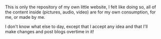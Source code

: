 This is only the repository of my own little website, I felt like doing so, all of the content inside (pictures, audio, video) are for my own consumption, for me, or made by me.

I don't know what else to day, except that I accept any idea and that I'll make changes and post blogs overtime in it!
